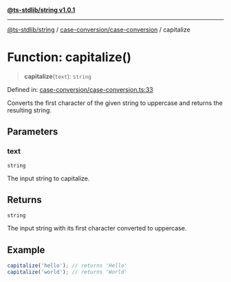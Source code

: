 [**@ts-stdlib/string v1.0.1**](../../../README.md)

***

[@ts-stdlib/string](../../../modules.md) / [case-conversion/case-conversion](../README.md) / capitalize

# Function: capitalize()

> **capitalize**(`text`): `string`

Defined in: [case-conversion/case-conversion.ts:33](https://github.com/gabaudette/ts-stdlib/blob/94404285f4faf17348604cdfd50e84b4b9ee7b00/packages/string/src/case-conversion/case-conversion.ts#L33)

Converts the first character of the given string to uppercase and returns the resulting string.

## Parameters

### text

`string`

The input string to capitalize.

## Returns

`string`

The input string with its first character converted to uppercase.

## Example

```typescript
capitalize('hello'); // returns 'Hello'
capitalize('world'); // returns 'World'
```
